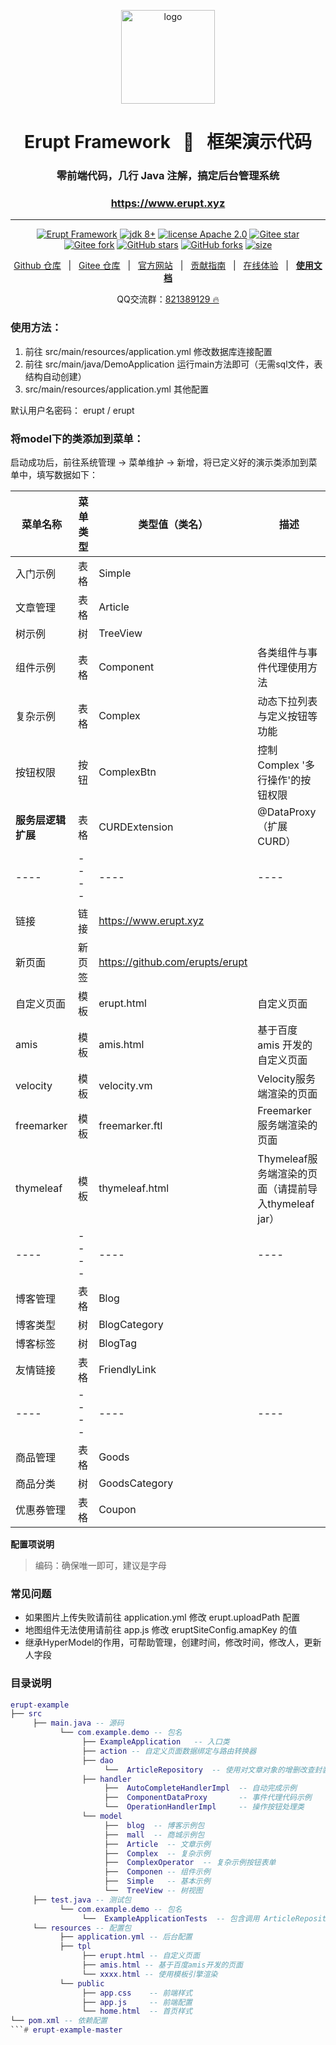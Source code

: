
<p align="center"><img src="https://www.erupt.xyz/demo/erupt.svg" height="150" alt="logo"/></p>
<h1 align="center"> Erupt Framework &nbsp; 🚀 &nbsp; 框架演示代码 </h1>
<h3 align="center">零前端代码，几行 Java 注解，搞定后台管理系统</h3>
<h3 align="center"><a href="https://erupt.xyz" target="_blank">https://www.erupt.xyz</a></h3>

---

<p align="center">
    <a href="https://www.erupt.xyz" target="_blank"><img src="https://img.shields.io/badge/Erupt-Framework-brightgreen" alt="Erupt Framework"></a>
    <a href="https://www.oracle.com/technetwork/java/javase/downloads/index.html"><img src="https://img.shields.io/badge/JDK-8+-green.svg" alt="jdk 8+"></a>
    <a href="./LICENSE"><img src="https://img.shields.io/badge/license-Apache%202-blue" alt="license Apache 2.0"></a>
    <a href="https://gitee.com/erupt/erupt"><img src="https://gitee.com/erupt/erupt/badge/star.svg?theme=dark" alt="Gitee star"></a>
    <a href="https://gitee.com/erupt/erupt"><img src="https://gitee.com/erupt/erupt/badge/fork.svg?theme=dark" alt="Gitee fork"></a>
    <a href="https://github.com/erupts/erupt"><img src="https://img.shields.io/github/stars/erupts/erupt?style=social" alt="GitHub stars"></a>
    <a href="https://github.com/erupts/erupt"><img src="https://img.shields.io/github/forks/erupts/erupt?style=social" alt="GitHub forks"></a>
    <a href="https://github.com/erupts/erupt"><img src="https://img.shields.io/github/repo-size/erupts/erupt" alt="size"></a>
</p>

<p align="center">
    <a href="https://github.com/erupts/erupt">Github 仓库</a> &nbsp; | &nbsp; 
    <a href="https://gitee.com/erupt/erupt">Gitee 仓库</a> &nbsp; | &nbsp; 
    <a href="https://www.erupt.xyz" target="_blank">官方网站</a> &nbsp; | &nbsp; 
    <a href="https://www.yuque.com/yuepeng/erupt/bdiq6o" target="_blank">贡献指南</a> &nbsp; | &nbsp; 
    <a href="https://www.erupt.xyz/demo" target="_blank">在线体验</a> &nbsp; | &nbsp; 
    <a href="https://www.yuque.com/yuepeng/erupt" target="_blank"><b>使用文档</b></a>
</p>

<p align="center">
    QQ交流群：<a href="https://jq.qq.com/?_wv=1027&k=MCd4plZ0">821389129 🔥</a>
</p>

### 使用方法：   
1. 前往 src/main/resources/application.yml 修改数据库连接配置
2. 前往 src/main/java/DemoApplication 运行main方法即可（无需sql文件，表结构自动创建）
3. src/main/resources/application.yml 其他配置

默认用户名密码： erupt / erupt


### 将model下的类添加到菜单：

启动成功后，前往系统管理 → 菜单维护 → 新增，将已定义好的演示类添加到菜单中，填写数据如下：
  
| 菜单名称 |  菜单类型  | 类型值（类名） | 描述 |
|  ---- |  ----  | ----  | ----  |
| 入门示例 | 表格 | Simple |  |
| 文章管理 | 表格 | Article |  |
| 树示例 | 树 | TreeView |  |
| 组件示例 | 表格 | Component | 各类组件与事件代理使用方法 |
| 复杂示例 | 表格 | Complex | 动态下拉列表与定义按钮等功能 |
| 按钮权限 | 按钮 | ComplexBtn | 控制 Complex '多行操作'的按钮权限 |
| **服务层逻辑扩展** | 表格 | CURDExtension | @DataProxy（扩展CURD） |
|  ---- |  ----  | ----  | ----  |
| 链接 | 链接 | https://www.erupt.xyz |  |
| 新页面 | 新页签 | https://github.com/erupts/erupt |  |
| 自定义页面 | 模板 | erupt.html | 自定义页面 |
| amis | 模板 | amis.html | 基于百度 amis 开发的自定义页面 |
| velocity | 模板 | velocity.vm |  Velocity服务端渲染的页面 |
| freemarker | 模板 | freemarker.ftl | Freemarker服务端渲染的页面 |
| thymeleaf | 模板 | thymeleaf.html | Thymeleaf服务端渲染的页面（请提前导入thymeleaf jar） |
|  ---- |  ----  | ----  | ----  |
| 博客管理 | 表格 | Blog |  |
| 博客类型 | 树 | BlogCategory |  |
| 博客标签 | 树 | BlogTag |  |
| 友情链接 | 表格 | FriendlyLink |  |
|  ---- |  ----  | ----  | ----  |
| 商品管理 | 表格 | Goods |  |
| 商品分类| 树 | GoodsCategory |  |
| 优惠券管理| 表格 | Coupon |  |

**配置项说明**
> 编码：确保唯一即可，建议是字母


### 常见问题
+ 如果图片上传失败请前往 application.yml 修改 erupt.uploadPath 配置
+ 地图组件无法使用请前往 app.js 修改 eruptSiteConfig.amapKey 的值
+ 继承HyperModel的作用，可帮助管理，创建时间，修改时间，修改人，更新人字段

### 目录说明
```lua
erupt-example
├── src
     ├── main.java -- 源码
           └── com.example.demo -- 包名
                ├── ExampleApplication   -- 入口类
                ├── action -- 自定义页面数据绑定与路由转换器
                ├── dao
                     └──  ArticleRepository  -- 使用对文章对象的增删改查封装，使用方式与Mybatis-Plus大同小异，具体调用详见 ExampleApplicationTests
                ├── handler
                     ├──  AutoCompleteHandlerImpl  -- 自动完成示例
                     ├──  ComponentDataProxy       -- 事件代理代码示例
                     └──  OperationHandlerImpl     -- 操作按钮处理类
                └── model
                     ├──  blog  -- 博客示例包
                     ├──  mall  -- 商城示例包
                     ├──  Article  -- 文章示例
                     ├──  Complex  -- 复杂示例
                     ├──  ComplexOperator  -- 复杂示例按钮表单
                     ├──  Componen -- 组件示例
                     ├──  Simple   -- 基本示例
                     └──  TreeView -- 树视图
     ├── test.java -- 测试包
           └── com.example.demo -- 包名
                └──  ExampleApplicationTests  -- 包含调用 ArticleRepository 演示代码，直接点击运行单个方法即可
     └── resources -- 配置包
           ├── application.yml -- 后台配置
           ├── tpl
                ├── erupt.html -- 自定义页面
                ├── amis.html -- 基于百度amis开发的页面
                └── xxxx.html -- 使用模板引擎渲染
           └── public
                ├── app.css    -- 前端样式
                ├── app.js     -- 前端配置
                └── home.html  -- 首页样式
└── pom.xml -- 依赖配置
```#   e r u p t - e x a m p l e - m a s t e r  
 